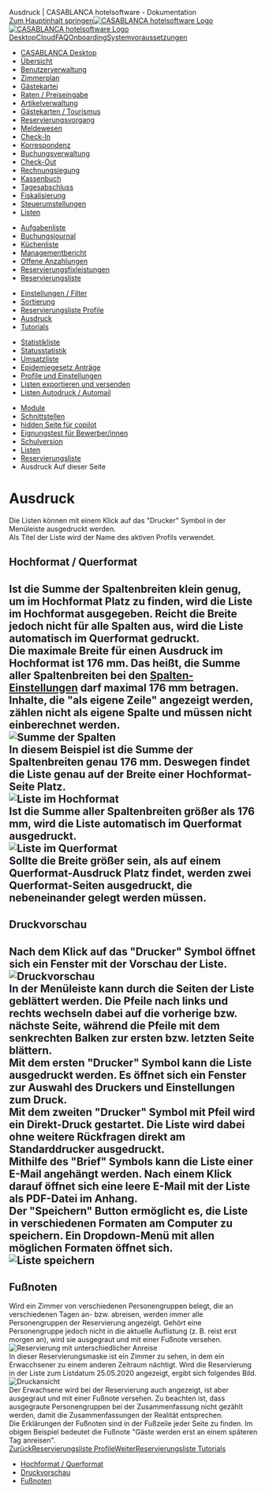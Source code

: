 Ausdruck | CASABLANCA hotelsoftware - Dokumentation  
[Zum Hauptinhalt springen](https://docs.casablanca.at/desktop/lists/reservationlist/print/#__docusaurus_skipToContent_fallback)[![CASABLANCA hotelsoftware Logo](https://docs.casablanca.at/img/logo.png) ![CASABLANCA hotelsoftware Logo](https://docs.casablanca.at/img/Casablanca_LOGO_2022_neg.png)](https://docs.casablanca.at/) [Desktop](https://docs.casablanca.at/desktop/desktop/)[Cloud](https://docs.casablanca.at/cloud/cloud_systems/)[FAQ](https://docs.casablanca.at/faq)[Onboarding](https://docs.casablanca.at/onboarding/fiscalization)[Systemvoraussetzungen](https://docs.casablanca.at/system_requirements)  
* [CASABLANCA Desktop](https://docs.casablanca.at/desktop/desktop/)
* [Übersicht](https://docs.casablanca.at/desktop/interface/)
* [Benutzerverwaltung](https://docs.casablanca.at/desktop/user_management/)
* [Zimmerplan](https://docs.casablanca.at/desktop/room_plan/)
* [Gästekartei](https://docs.casablanca.at/desktop/guest_profile/)
* [Raten / Preiseingabe](https://docs.casablanca.at/desktop/raten/)
* [Artikelverwaltung](https://docs.casablanca.at/desktop/articles/)
* [Gästekarten / Tourismus](https://docs.casablanca.at/desktop/guest_cards/)
* [Reservierungsvorgang](https://docs.casablanca.at/desktop/reservation_process/)
* [Meldewesen](https://docs.casablanca.at/desktop/registration/)
* [Check-In](https://docs.casablanca.at/desktop/check_in/)
* [Korrespondenz](https://docs.casablanca.at/desktop/correspondence/)
* [Buchungsverwaltung](https://docs.casablanca.at/desktop/account/)
* [Check-Out](https://docs.casablanca.at/desktop/check-out/)
* [Rechnungslegung](https://docs.casablanca.at/desktop/accounting/)
* [Kassenbuch](https://docs.casablanca.at/desktop/cashbook/)
* [Tagesabschluss](https://docs.casablanca.at/desktop/daily_closing/)
* [Fiskalisierung](https://docs.casablanca.at/desktop/fiscalization/)
* [Steuerumstellungen](https://docs.casablanca.at/desktop/tax_changes/)
* [Listen](https://docs.casablanca.at/desktop/lists/)
+ [Aufgabenliste](https://docs.casablanca.at/desktop/lists/todolist/)
+ [Buchungsjournal](https://docs.casablanca.at/desktop/lists/booking_journal/)
+ [Küchenliste](https://docs.casablanca.at/desktop/lists/catering_list/)
+ [Managementbericht](https://docs.casablanca.at/desktop/lists/managementreport/)
+ [Offene Anzahlungen](https://docs.casablanca.at/desktop/lists/deposit_list/)
+ [Reservierungsfixleistungen](https://docs.casablanca.at/desktop/lists/fixed_reservation_services/)
+ [Reservierungsliste](https://docs.casablanca.at/desktop/lists/reservationlist/)
- [Einstellungen / Filter](https://docs.casablanca.at/desktop/lists/reservationlist/settings_filter)
- [Sortierung](https://docs.casablanca.at/desktop/lists/reservationlist/sort)
- [Reservierungsliste Profile](https://docs.casablanca.at/desktop/lists/reservationlist/profiles)
- [Ausdruck](https://docs.casablanca.at/desktop/lists/reservationlist/print)
- [Tutorials](https://docs.casablanca.at/desktop/lists/reservationlist/tutorials/)
+ [Statistikliste](https://docs.casablanca.at/desktop/lists/statistiklist/)
+ [Statusstatistik](https://docs.casablanca.at/desktop/lists/statusstatistic/)
+ [Umsatzliste](https://docs.casablanca.at/desktop/lists/saleslist/)
+ [Epidemiegesetz Anträge](https://docs.casablanca.at/desktop/lists/epidemic_law/)
+ [Profile und Einstellungen](https://docs.casablanca.at/desktop/lists/settings/)
+ [Listen exportieren und versenden](https://docs.casablanca.at/desktop/lists/list_export/)
+ [Listen Autodruck / Automail](https://docs.casablanca.at/desktop/lists/list_autoprint_automail/)
* [Module](https://docs.casablanca.at/desktop/module/)
* [Schnittstellen](https://docs.casablanca.at/desktop/interfaces/)
* [hidden Seite für copilot](https://docs.casablanca.at/desktop/hidden_copilot)
* [Eignungstest für Bewerber/innen](https://docs.casablanca.at/desktop/qualification)
* [Schulversion](https://docs.casablanca.at/desktop/schoolversion)  
* [Listen](https://docs.casablanca.at/desktop/lists/)
* [Reservierungsliste](https://docs.casablanca.at/desktop/lists/reservationlist/)
* Ausdruck
Auf dieser Seite

# Ausdruck  
Die Listen können mit einem Klick auf das "Drucker" Symbol in der Menüleiste ausgedruckt werden.  
Als Titel der Liste wird der Name des aktiven Profils verwendet.

## Hochformat / Querformat[](https://docs.casablanca.at/desktop/lists/reservationlist/print/#hochformat--querformat "Direkter Link zu Hochformat / Querformat")  
Ist die Summe der Spaltenbreiten klein genug, um im Hochformat Platz zu finden, wird die Liste im Hochformat ausgegeben. Reicht die Breite jedoch nicht für alle Spalten aus, wird die Liste automatisch im Querformat gedruckt.  
Die maximale Breite für einen Ausdruck im Hochformat ist 176 mm. Das heißt, die Summe aller Spaltenbreiten bei den **[Spalten-Einstellungen](https://docs.casablanca.at/desktop/lists/reservationlist/settings_filter#spalten-bearbeiten)** darf maximal 176 mm betragen. Inhalte, die "als eigene Zeile" angezeigt werden, zählen nicht als eigene Spalte und müssen nicht einberechnet werden.  
![Summe der Spalten](https://docs.casablanca.at/assets/images/sum_columns-3e68778ab148102f4af6e3ca19cc1037.png "Summe der Spalten")  
In diesem Beispiel ist die Summe der Spaltenbreiten genau 176 mm. Deswegen findet die Liste genau auf der Breite einer Hochformat-Seite Platz.  
![Liste im Hochformat](https://docs.casablanca.at/assets/images/list_portrait-351a00ebab435e5ed5e2a86e221609f4.png "Liste im Hochformat")  
Ist die Summe aller Spaltenbreiten größer als 176 mm, wird die Liste automatisch im Querformat ausgedruckt.  
![Liste im Querformat](https://docs.casablanca.at/assets/images/list_landscape-e4c806b4c2b6b1e168c62404ca463dca.png "Liste im Querformat")  
Sollte die Breite größer sein, als auf einem Querformat-Ausdruck Platz findet, werden zwei Querformat-Seiten ausgedruckt, die nebeneinander gelegt werden müssen.  
---

## Druckvorschau[](https://docs.casablanca.at/desktop/lists/reservationlist/print/#druckvorschau "Direkter Link zu Druckvorschau")  
Nach dem Klick auf das "Drucker" Symbol öffnet sich ein Fenster mit der Vorschau der Liste.  
![Druckvorschau](https://docs.casablanca.at/assets/images/print_preview-214e580749ec14169f323600c28042ad.png "Druckvorschau")  
In der Menüleiste kann durch die Seiten der Liste geblättert werden. Die Pfeile nach links und rechts wechseln dabei auf die vorherige bzw. nächste Seite, während die Pfeile mit dem senkrechten Balken zur ersten bzw. letzten Seite blättern.  
Mit dem ersten "Drucker" Symbol kann die Liste ausgedruckt werden. Es öffnet sich ein Fenster zur Auswahl des Druckers und Einstellungen zum Druck.  
Mit dem zweiten "Drucker" Symbol mit Pfeil wird ein Direkt-Druck gestartet. Die Liste wird dabei ohne weitere Rückfragen direkt am Standarddrucker ausgedruckt.  
Mithilfe des "Brief" Symbols kann die Liste einer E-Mail angehängt werden. Nach einem Klick darauf öffnet sich eine leere E-Mail mit der Liste als PDF-Datei im Anhang.  
Der "Speichern" Button ermöglicht es, die Liste in verschiedenen Formaten am Computer zu speichern. Ein Dropdown-Menü mit allen möglichen Formaten öffnet sich.  
![Liste speichern](https://docs.casablanca.at/assets/images/print_save_list-7031ce84fa7843f295572564ac12207b.png "Liste speichern")  
---

## Fußnoten[](https://docs.casablanca.at/desktop/lists/reservationlist/print/#fußnoten "Direkter Link zu Fußnoten")  
Wird ein Zimmer von verschiedenen Personengruppen belegt, die an verschiedenen Tagen an- bzw. abreisen, werden immer alle Personengruppen der Reservierung angezeigt. Gehört eine Personengruppe jedoch nicht in die aktuelle Auflistung (z. B. reist erst morgen an), wird sie ausgegraut und mit einer Fußnote versehen.  
![Reservierung mit unterschiedlicher Anreise](https://docs.casablanca.at/assets/images/reservation_different_arrival-85e1c618c825077cc8070f2c16538471.png "Reservierung mit unterschiedlicher Anreise")  
In dieser Reservierungsmaske ist ein Zimmer zu sehen, in dem ein Erwacchsener zu einem anderen Zeitraum nächtigt. Wird die Reservierung in der Liste zum Listdatum 25.05.2020 angezeigt, ergibt sich folgendes Bild.  
![Druckansicht](https://docs.casablanca.at/assets/images/reservation_different_arrival_print-84e0b3f8f6a0e62169e45ec67915ae83.png "Druckansicht")  
Der Erwachsene wird bei der Reservierung auch angezeigt, ist aber ausgegraut und mit einer Fußnote versehen. Zu beachten ist, dass ausgegraute Personengruppen bei der Zusammenfassung nicht gezählt werden, damit die Zusammenfassungen der Realität entsprechen.  
Die Erklärungen der Fußnoten sind in der Fußzeile jeder Seite zu finden. Im obigen Beispiel bedeutet die Fußnote "Gäste werden erst an einem späteren Tag anreisen".  
[ZurückReservierungsliste Profile](https://docs.casablanca.at/desktop/lists/reservationlist/profiles)[WeiterReservierungsliste Tutorials](https://docs.casablanca.at/desktop/lists/reservationlist/tutorials/)  
* [Hochformat / Querformat](https://docs.casablanca.at/desktop/lists/reservationlist/print/#hochformat--querformat)
* [Druckvorschau](https://docs.casablanca.at/desktop/lists/reservationlist/print/#druckvorschau)
* [Fußnoten](https://docs.casablanca.at/desktop/lists/reservationlist/print/#fußnoten)